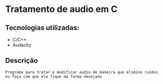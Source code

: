 # Tratamento de audio em C
## Tecnologias utilizadas:  
- C/C++ 
- Audacity

## Descrição
    Programa para tratar e modificar audio de maneira que elimine ruídos ou faça com que ele fique da forma desejada
